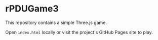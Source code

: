 # rPDUGame3

This repository contains a simple Three.js game.

Open `index.html` locally or visit the project's GitHub Pages site to play.
